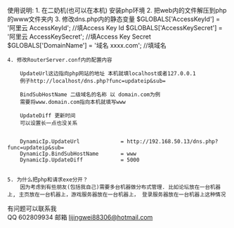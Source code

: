 使用说明:
	1. 在二奶机(也可以在本机) 安装php环境
	2. 把web内的文件解压到php的www文件夹内
	3. 修改dns.php内的静态变量
		$GLOBALS['AccessKeyId'] = '阿里云 AccessKeyId';  //填Access Key Id
		$GLOBALS['AccessKeySecret'] = '阿里云 AccessKeySecret'; //填Access Key Secret
		$GLOBALS['DomainName'] = '域名 xxxx.com'; //填域名

	4. 修改RouterServer.conf内的配置内容

		UpdateUrl这边指向php网站的地址 本机就填localhost或者127.0.0.1
		例子http://localhost/dns.php?func=updateip&sub=

		BindSubHostName 二级域名的名称 以 domain.com为例
		需要将www.domain.com指向本机就填写www

		UpdateDiff 更新时间
		可以设置长一点也没关系


		DynamicIp.UpdateUrl 			= http://192.168.50.13/dns.php?func=updateip&sub=
		DynamicIp.BindSubHostName		= www
		DynamicIp.UpdateDiff			= 5000


	5. 为什么把php和请求exe分开？
		因为考虑到有些朋友(包括我自己)需要多台机器做分布式管理. 比如论坛放在一台机器上, 主页放在一台机器上，游戏服务器放在一台机器上， 登录服务器放在一台机器上这种情况




有问题可以联系我  
	QQ 		602809934 
	邮箱 	lijingwei88306@hotmail.com